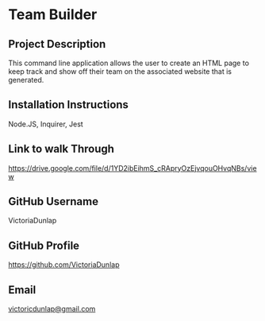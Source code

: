 # Team Builder 

  ## Project Description
  This command line application allows the user to create an HTML page to keep track and show off their team on the associated website that is generated. 
  ## Installation Instructions  
  Node.JS, Inquirer, Jest 
  ## Link to walk Through
  https://drive.google.com/file/d/1YD2ibEihmS_cRApryOzEjvqouOHvqNBs/view
  ## GitHub Username 
   VictoriaDunlap
  ## GitHub Profile 
  https://github.com/VictoriaDunlap
  ## Email
  victoricdunlap@gmail.com